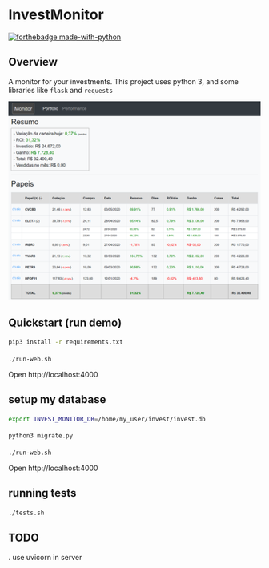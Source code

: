 # InvestMonitor

[![forthebadge made-with-python](https://ForTheBadge.com/images/badges/made-with-python.svg)](https://www.python.org/)


## Overview
A monitor for your investments.
This project uses python 3, and some libraries like `flask` and `requests`

![screen demo](docs/screenshot_demo.png?raw=true "Screenshot demo")

## Quickstart (run demo)
```bash
pip3 install -r requirements.txt

./run-web.sh
```
Open http://localhost:4000


## setup my database
```bash
export INVEST_MONITOR_DB=/home/my_user/invest/invest.db

python3 migrate.py

./run-web.sh
```
Open http://localhost:4000

## running tests
```bash
./tests.sh
```


## TODO
. use uvicorn in server
